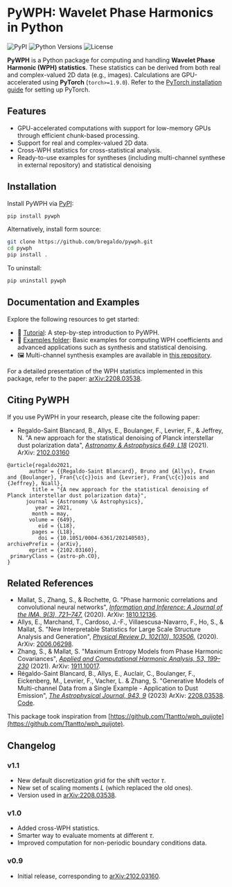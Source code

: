 # PyWPH: Wavelet Phase Harmonics in Python

![PyPI](https://img.shields.io/pypi/v/pywph)
![Python Versions](https://img.shields.io/pypi/pyversions/pywph)
![License](https://img.shields.io/github/license/bregaldo/pywph)

**PyWPH** is a Python package for computing and handling **Wavelet Phase Harmonic (WPH) statistics**.
These statistics can be derived from both real and complex-valued 2D data (e.g., images). Calculations are GPU-accelerated using **PyTorch** (`torch>=1.9.0`). Refer to the [PyTorch installation guide](https://pytorch.org/get-started/locally/) for setting up PyTorch.

## Features

- GPU-accelerated computations with support for low-memory GPUs through efficient chunk-based processing.
- Support for real and complex-valued 2D data.
- Cross-WPH statistics for cross-statistical analysis.
- Ready-to-use examples for syntheses (including multi-channel synthese in external repository) and statistical denoising

## Installation

Install PyWPH via [PyPI](https://pypi.org/project/pywph/):
```bash
pip install pywph
```

Alternatively, install form source:
```bash
git clone https://github.com/bregaldo/pywph.git
cd pywph
pip install .
```
To uninstall:
```bash
pip uninstall pywph
```

## Documentation and Examples

Explore the following resources to get started:
* 📖 [Tutorial](examples/tutorial.ipynb): A step-by-step introduction to PyWPH.
* 📂 [Examples folder](examples/): Basic examples for computing WPH coefficients and advanced applications such as synthesis and statistical denoising.
* 🖼️ Multi-channel synthesis examples are available in [this repository](https://github.com/bregaldo/dust_genmodels).

For a detailed presentation of the WPH statistics implemented in this package, refer to the paper: [arXiv:2208.03538](https://arxiv.org/abs/2208.03538).

## Citing PyWPH

If you use PyWPH in your research, please cite the following paper:
* Regaldo-Saint Blancard, B., Allys, E., Boulanger, F., Levrier, F., & Jeffrey, N. "A new approach for the statistical denoising of Planck interstellar dust polarization data", [*Astronomy \& Astrophysics 649, L18*](https://doi.org/10.1051/0004-6361/202140503) (2021). ArXiv: [2102.03160](https://arxiv.org/abs/2102.03160)

```
@article{regaldo2021,
       author = {{Regaldo-Saint Blancard}, Bruno and {Allys}, Erwan and {Boulanger}, Fran{\c{c}}ois and {Levrier}, Fran{\c{c}}ois and {Jeffrey}, Niall},
        title = "{A new approach for the statistical denoising of Planck interstellar dust polarization data}",
      journal = {Astronomy \& Astrophysics},
         year = 2021,
        month = may,
       volume = {649},
          eid = {L18},
        pages = {L18},
          doi = {10.1051/0004-6361/202140503},
archivePrefix = {arXiv},
       eprint = {2102.03160},
 primaryClass = {astro-ph.CO},
}
```


## Related References

* Mallat, S., Zhang, S., & Rochette, G. "Phase harmonic correlations and convolutional neural networks", [*Information and Inference: A Journal of the IMA, 9(3), 721–747.*](https://doi.org/10.1093/imaiai/iaz019) (2020). ArXiv: [1810.12136](https://arxiv.org/abs/1810.12136).
* Allys, E., Marchand, T., Cardoso, J.-F., Villaescusa-Navarro, F., Ho, S., & Mallat, S. "New Interpretable Statistics for Large Scale Structure Analysis and Generation", [*Physical Review D, 102(10), 103506.*](https://doi.org/10.1103/PhysRevD.102.103506) (2020). ArXiv: [2006.06298](http://arxiv.org/abs/2006.06298).
* Zhang, S., & Mallat, S. "Maximum Entropy Models from Phase Harmonic Covariances", [*Applied and Computational Harmonic Analysis, 53, 199–230*](https://doi.org/10.1016/j.acha.2021.01.003) (2021). ArXiv: [1911.10017](https://arxiv.org/abs/1911.10017).
* Régaldo-Saint Blancard, B., Allys, E., Auclair, C., Boulanger, F., Eickenberg, M., Levrier, F., Vacher, L. & Zhang, S. "Generative Models of Multi-channel Data from a Single Example - Application to Dust Emission", [*The Astrophysical Journal, 943, 9*](https://doi.org/10.3847/1538-4357/aca538) (2023) ArXiv: [2208.03538](https://arxiv.org/abs/2208.03538). [Code](https://github.com/bregaldo/dust_genmodels).

This package took inspiration from [https://github.com/Ttantto/wph_quijote](https://github.com/Ttantto/wph_quijote).

## Changelog

### v1.1

* New default discretization grid for the shift vector $\tau$.
* New set of scaling moments $L$ (which replaced the old ones).
* Version used in [arXiv:2208.03538](https://arxiv.org/abs/2208.03538).

### v1.0

* Added cross-WPH statistics.
* Smarter way to evaluate moments at different $\tau$.
* Improved computation for non-periodic boundary conditions data.

### v0.9

* Initial release, corresponding to [arXiv:2102.03160](https://arxiv.org/abs/2102.03160).
